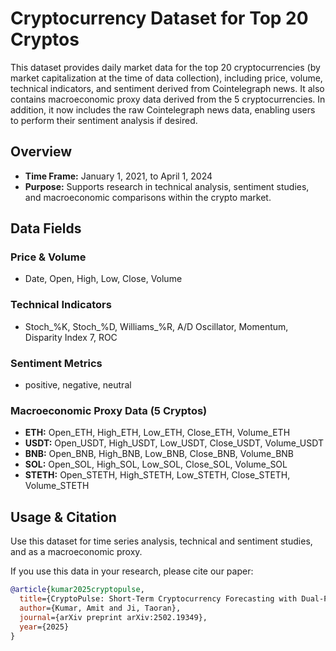 # Cryptocurrency Dataset for Top 20 Cryptos

This dataset provides daily market data for the top 20 cryptocurrencies (by market capitalization at the time of data collection), including price, volume, technical indicators, and sentiment derived from Cointelegraph news. It also contains macroeconomic proxy data derived from the 5 cryptocurrencies. In addition, it now includes the raw Cointelegraph news data, enabling users to perform their sentiment analysis if desired.

## Overview

- **Time Frame:** January 1, 2021, to April 1, 2024
- **Purpose:** Supports research in technical analysis, sentiment studies, and macroeconomic comparisons within the crypto market.

## Data Fields

### Price & Volume
- Date, Open, High, Low, Close, Volume

### Technical Indicators
- Stoch_%K, Stoch_%D, Williams_%R, A/D Oscillator, Momentum, Disparity Index 7, ROC

### Sentiment Metrics
- positive, negative, neutral

### Macroeconomic Proxy Data (5 Cryptos)
- **ETH:** Open_ETH, High_ETH, Low_ETH, Close_ETH, Volume_ETH
- **USDT:** Open_USDT, High_USDT, Low_USDT, Close_USDT, Volume_USDT
- **BNB:** Open_BNB, High_BNB, Low_BNB, Close_BNB, Volume_BNB
- **SOL:** Open_SOL, High_SOL, Low_SOL, Close_SOL, Volume_SOL
- **STETH:** Open_STETH, High_STETH, Low_STETH, Close_STETH, Volume_STETH

## Usage & Citation

Use this dataset for time series analysis, technical and sentiment studies, and as a macroeconomic proxy.

If you use this data in your research, please cite our paper:

```bibtex
@article{kumar2025cryptopulse,
  title={CryptoPulse: Short-Term Cryptocurrency Forecasting with Dual-Prediction and Cross-Correlated Market Indicators},
  author={Kumar, Amit and Ji, Taoran},
  journal={arXiv preprint arXiv:2502.19349},
  year={2025}
}
